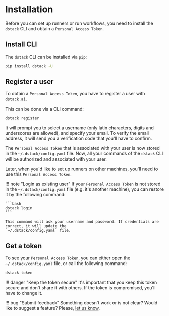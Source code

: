 # Installation

Before you can set up runners or run workflows, you need to install the `dstack` CLI and obtain a `Personal Access
Token`. 

## Install CLI

The `dstack` CLI can be installed via `pip`:

```bash
pip install dstack -U
```

## Register a user

To obtain a `Personal Access Token`, you have to register a user with `dstack.ai`. 

This can be done via a CLI command:

```bash
dstack register
```

It will prompt you to select a username (only latin characters, digits and underscores are allowed), and specify your
email. To verify the email address, it will send you a verification code that you'll have to confirm.

The `Personal Access Token` that is associated with your user is now stored in the `~/.dstack/config.yaml` file.
Now, all your commands of the `dstack` CLI will be authorized and associated with your user.

Later, when you'd like to set up runners on other machines, you'll need to use this `Personal Access Token`.

!!! note "Login as existing user"
    If your `Personal Access Token` is not stored in the `~/.dstack/config.yaml` file (e.g. it's another 
    machine), you can restore it by the following command:

    ```bash 
    dstack login
    ```
    
    This command will ask your username and password. If credentials are correct, it will update the
    `~/.dstack/config.yaml` file.

## Get a token

To see your `Personal Access Token`, you can either open the `~/.dstack/config.yaml` file, or call the following command:

```bash
dstack token
```

!!! danger "Keep the token secure"
    It's important that you keep this token secure and don't share it with others. If the token is compromised, you'll 
    have to change it.

!!! bug "Submit feedback"
    Something doesn't work or is not clear? Would like to suggest a feature? Please, [let us know](https://forms.gle/nhigiDm4FmjZdRkx5).
